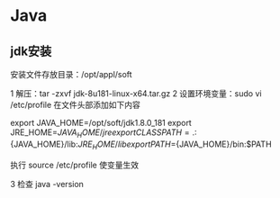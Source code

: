 # Java

## jdk安装
安装文件存放目录：/opt/appl/soft

1 解压：tar -zxvf jdk-8u181-linux-x64.tar.gz
2 设置环境变量：sudo vi /etc/profile 在文件头部添加如下内容

  export JAVA_HOME=/opt/soft/jdk1.8.0_181
  export JRE_HOME=${JAVA_HOME}/jre
  export CLASSPATH=.:${JAVA_HOME}/lib:${JRE_HOME}/lib
  export  PATH=${JAVA_HOME}/bin:$PATH

  执行 source /etc/profile 使变量生效

3 检查 java -version

